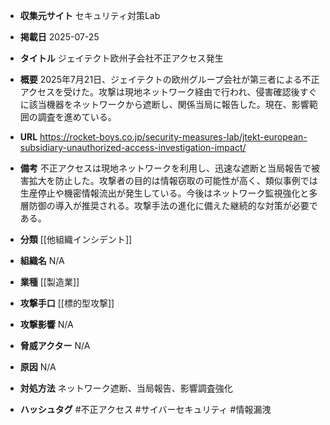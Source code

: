 - **収集元サイト**
セキュリティ対策Lab

- **掲載日**
2025-07-25

- **タイトル**
ジェイテクト欧州子会社不正アクセス発生

- **概要**
2025年7月21日、ジェイテクトの欧州グループ会社が第三者による不正アクセスを受けた。攻撃は現地ネットワーク経由で行われ、侵害確認後すぐに該当機器をネットワークから遮断し、関係当局に報告した。現在、影響範囲の調査を進めている。

- **URL**
https://rocket-boys.co.jp/security-measures-lab/jtekt-european-subsidiary-unauthorized-access-investigation-impact/

- **備考**
不正アクセスは現地ネットワークを利用し、迅速な遮断と当局報告で被害拡大を防止した。攻撃者の目的は情報窃取の可能性が高く、類似事例では生産停止や機密情報流出が発生している。今後はネットワーク監視強化と多層防御の導入が推奨される。攻撃手法の進化に備えた継続的な対策が必要である。

- **分類**
[[他組織インシデント]]

- **組織名**
N/A

- **業種**
[[製造業]]

- **攻撃手口**
[[標的型攻撃]]

- **攻撃影響**
N/A

- **脅威アクター**
N/A

- **原因**
N/A

- **対処方法**
ネットワーク遮断、当局報告、影響調査強化

- **ハッシュタグ**
#不正アクセス #サイバーセキュリティ #情報漏洩
